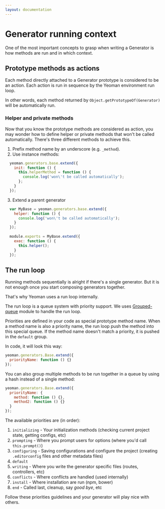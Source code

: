```yaml
---
layout: documentation
---
```


# Generator running context

One of the most important concepts to grasp when writing a Generator is how methods are run and in which context.

## Prototype methods as actions

Each method directly attached to a Generator prototype is considered to be an action. Each action is run in sequence by the Yeoman environment run loop.

In other words, each method returned by `Object.getPrototypeOf(Generator)` will be automatically run.

### Helper and private methods

Now that you know the prototype methods are considered as action, you may wonder how to define helper or private methods that won't be called automatically. There's three different methods to achieve this.

1. Prefix method name by an underscore (e.g. `_method`).
2. Use instance methods:
   
  ```js
    yeoman.generators.base.extend({
      init: function () {
        this.helperMethod = function () {
          console.log('won\'t be called automatically');
        };
      }
    });
  ``` 
3. Extend a parent generator
 
  ```js
    var MyBase = yeoman.generators.base.extend({
      helper: function () {
        console.log('won\'t be called automatically');
      }
    });
    
    module.exports = MyBase.extend({
      exec: function () {
        this.helper();
      }
    });
  ```
  
## The run loop

Running methods sequentially is alright if there's a single generator. But it is not enough once you start composing generators together.

That's why Yeoman uses a run loop internally.

The run loop is a queue system with priority support. We uses [Grouped-queue](https://github.com/SBoudrias/grouped-queue) module to handle the run loop.

Priorities are defined in your code as special prototype method name. When a method name is also a priority name, the run loop push the method into this special queue. If the method name doesn't match a priority, it is pushed in the `default` group.

In code, it will look this way:

```js
yeoman.generators.Base.extend({
  priorityName: function () {}
});
```

You can also group multiple methods to be run together in a queue by using a hash instead of a single method:

```js
yeoman.generators.Base.extend({
  priorityName: {
    method: function () {},
    method2: function () {}
  }
});
```

The available priorities are (in order):

1. `initializing` - Your initialization methods (checking current project state, getting configs, etc)
2. `prompting` - Where you prompt users for options (where you'd call `this.prompt()`)
3. `configuring` - Saving configurations and configure the project (creating `.editorconfig` files and other metadata files)
4. `default`
5. `writing` - Where you write the generator specific files (routes, controllers, etc)
6. `conflicts` - Where conflicts are handled (used internally)
7. `install` - Where installation are run (npm, bower)
8. `end` - Called last, cleanup, say _good bye_, etc

Follow these priorities guidelines and your generator will play nice with others.
